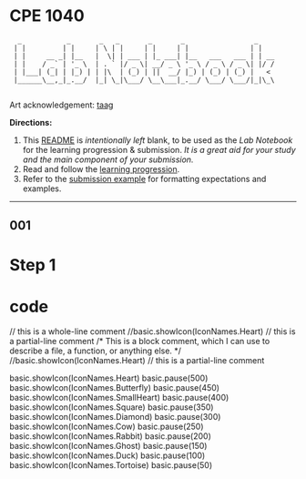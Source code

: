 # CPE 1040
```
  _           _       _   _       _       _                 _    
 | |         | |     | \ | |     | |     | |               | |   
 | |     __ _| |__   |  \| | ___ | |_ ___| |__   ___   ___ | | __
 | |    / _` | '_ \  | . ` |/ _ \| __/ _ \ '_ \ / _ \ / _ \| |/ /
 | |___| (_| | |_) | | |\  | (_) | ||  __/ |_) | (_) | (_) |   < 
 |______\__,_|_.__/  |_| \_|\___/ \__\___|_.__/ \___/ \___/|_|\_\
                                                                                                                      
```
Art acknowledgement: [taag](http://patorjk.com/software/taag/)

**Directions:** 
1. This [README](README.md) is _intentionally left_ blank, to be used as the _Lab Notebook_ for the learning progression & submission. _It is a great aid for your study and the main component of your submission._
2. Read and follow the [learning progression](learning-progression.md).
3. Refer to the [submission example](submission-example.md) for formatting expectations and examples. 
---

## 001
# Step 1 
# code
// this is a whole-line comment
//basic.showIcon(IconNames.Heart)       // this is a partial-line comment
/* 
   This is a block comment, which I can use to describe a file, a function, or anything else.
*/
//basic.showIcon(IconNames.Heart)       // this is a partial-line comment

basic.showIcon(IconNames.Heart)
basic.pause(500)
basic.showIcon(IconNames.Butterfly)
basic.pause(450)
basic.showIcon(IconNames.SmallHeart)
basic.pause(400)
basic.showIcon(IconNames.Square)
basic.pause(350)
basic.showIcon(IconNames.Diamond)
basic.pause(300)
basic.showIcon(IconNames.Cow)
basic.pause(250)
basic.showIcon(IconNames.Rabbit)
basic.pause(200)
basic.showIcon(IconNames.Ghost)
basic.pause(150)
basic.showIcon(IconNames.Duck)
basic.pause(100)
basic.showIcon(IconNames.Tortoise)
basic.pause(50)

